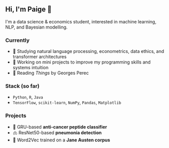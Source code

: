 ## Hi, I'm Paige 👋

<!--
**paigeinit/paigeinit** is a ✨ _special_ ✨ repository because its `README.md` (this file) appears on your GitHub profile.

Here are some ideas to get you started:

- 🔭 I’m currently working on ...
- 🌱 I’m currently learning ...
- 👯 I’m looking to collaborate on ...
- 🤔 I’m looking for help with ...
- 💬 Ask me about ...
- 📫 How to reach me: ...
- 😄 Pronouns: ...
- ⚡ Fun fact: ...
-->

I'm a data science & economics student, interested in machine learning, NLP, and Bayesian modelling.

### Currently
- 🌱 Studying natural language processing, econometrics, data ethics, and transformer architectures
- 🔭 Working on mini projects to improve my programming skills and systems intuition
- 📖 Reading *Things* by Georges Perec

### Stack (so far)
- `Python`, `R`, `Java`
- `TensorFlow`, `scikit-learn`, `NumPy`, `Pandas`, `Matplotlib`

### Projects
- 🧬 GRU-based **anti-cancer peptide classifier**
- 🫁 ResNet50-based **pneumonia detection**
- 📖 Word2Vec trained on a **Jane Austen corpus**
